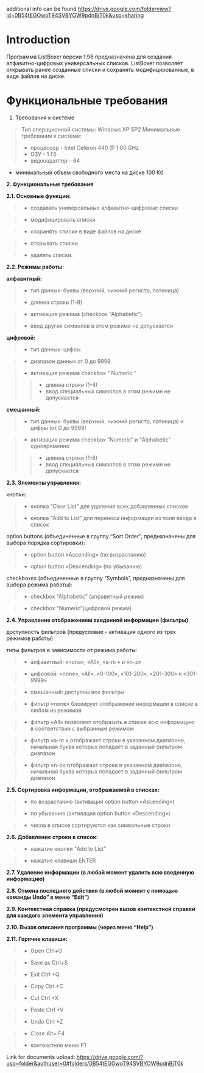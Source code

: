 additional info can be found
https://drive.google.com/folderview?id=0B54tEGOwoT94SVBYOW9pdnBjT0k&usp=sharing

# Introduction #

Программа ListBoxer версии 1.98 предназначена для создания алфавитно-цифровых универсальных списков. ListBoxer позволяет открывать ранее созданные списки и сохранять модифицированные, в виде файлов на диске.


# Функциональные требования #


1.	Требования к системе

> Тип операционной системы: Windows XP SP2
> Минимальные требования к системе:
> - процессор - Intel Celeron 440 @ 1.00 GHz
> - ОЗУ -  1 Гб
> - видеоадаптер – 64
- минимальный объем свободного места на диске 100 Кб

**2.  Функциональные требования**

**2.1. Основные функции:**
> - создавать универсальные алфавитно-цифровые списки

> - модифицировать списки

> - сохранять списки в виде файлов на диске

> - открывать списки

> - удалять списки.

**2.2. Режимы работы:**


**алфавитный:**

> - тип данных: буквы (верхний, нижний регистр, латиница)

> - длинна строки (1-8)

> - активация режима (сheckbox “Alphabetic”)

> - ввод других символов в этом режиме не допускается

**цифровой:**

> - тип данных: цифры

> - диапазон данных от 0 до 9999

> - активация режима сheckbox “ Numeric ”
> > - длинна строки (1-4)
> > - ввод специальных символов в этом режиме не допускается

**смешанный:**


> - тип данных: буквы (верхний, нижний регистр, латиница)
и цифры (от 0 до 9999)

> - активация режима сheckbox “Numeric” и “Alphabetic” одновременно
> > - длинна строки (1-8)
> > - ввод специальных символов в этом режиме не допускается

**2.3.  Элементы управления:**

кнопки:


> - кнопка “Clear List” для удаления всех добавленных списков

> - кнопка “Add to List” для переноса информации из поля ввода в список

option buttons (объединенные в группу “Sort Order”, предназначены для выбора порядка сортировки):

> - option button «Ascending» (по возрастанию)

> - option button «Descending» (по убыванию)

checkboxes (объединенные в группу “Symbols”, предназначены для выбора режима работы):

> - сheckbox “Alphabetic” (алфавитный режим)

> - сheckbox “Numeric”(цифровой режим)

**2.4. Управление отображением введенной информации (фильтры)**

доступность фильтров (предусловие - активация одного из трех режимов работы)

типы фильтров в зависимости от режима работы:

> - алфавитный: «none», «All», «a-m » и «n-z»

> - цифровой: «none», «All», «0-100», «101-200», «201-300» и «301-9999»

> - смешанный: доступны все фильтры

> - фильтр  «none» блокирует отображение информации в списке в любом из режимов

> - фильтр «All» позволяет отобразить в списке всю информацию в соответствии с выбранным режимом

> - фильтр «a-m » отображает строки в указанном диапазоне, начальная буква которых попадает в заданный фильтром диапазон

> - фильтр «n-z» отображает строки в указанном диапазоне, начальная буква которых попадает в заданный фильтром диапазон.


**2.5. Сортировка информации, отображаемой в списках:**


> - по возрастанию  (активация option button «Ascending»)

> - по убыванию (активация option button «Descending»)

> - числа в списке сортируются как символьные строки

**2.6. Добавление строки в список:**

> - нажатие кнопки “Add to List”

> - нажатие клавиши ENTER


**2.7. Удаление информации (в любой момент удалить всю введенную информацию)**

**2.8. Отмена последнего действия (в любой момент с помощью команды Undo” в меню  “Edit”)**

**2.9. Контекстная справка (предусмотрен вызов контекстной справки для каждого элемента управления)**


**2.10. Вызов описания программы (через меню “Help”)**

**2.11. Горячие клавиши:**


> - Open Ctrl+O

> - Save as Ctrl+S

> - Exit Ctrl +Q

> - Copy Ctrl +C

> - Cut Ctrl +X

> - Paste Ctrl +V

> - Undo Ctrl +Z

> - Close Alt+ F4

> - контекстное меню F1


Link for documents upload:
https://drive.google.com/?usp=folder&authuser=0#folders/0B54tEGOwoT94SVBYOW9pdnBjT0k
